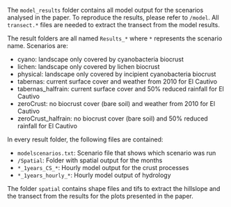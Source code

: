 The `model_results` folder contains all model output for the scenarios 
analysed in the paper. To reproduce the results, please refer to `/model`.
All `transect.*` files are needed to extract the transect from the model results.

The result folders are all named `Results_*` where `*` represents the scenario name.
Scenarios are:

- cyano: landscape only covered by cyanobacteria biocrust
- lichen: landscape only covered by lichen biocrust
- physical: landscape only covered by incipient cyanobacteria biocrust
- tabernas: current surface cover and weather from 2010 for El Cautivo
- tabernas_halfrain: current surface cover and 50% reduced rainfall for El Cautivo
- zeroCrust: no biocrust cover (bare soil) and weather from 2010 for El Cautivo
- zeroCrust_halfrain: no biocrust cover (bare soil) and 50% reduced rainfall for El Cautivo

In every result folder, the following files are contained:

- `modelscenarios.txt`: Scenario file that shows which scenario was run
- `/Spatial`: Folder with spatial output for the months
- `*_1years_CS_*`: Hourly model output for the crust processes
- `*_1years_hourly_*`: Hourly model output of hydrology

The folder `spatial` contains shape files and tifs to extract the hillslope and 
the transect from the results for the plots presented in the paper.